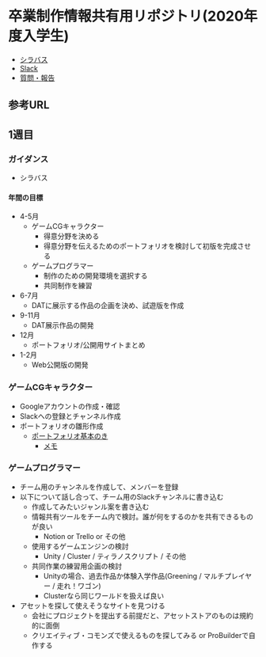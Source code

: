 # 卒業制作情報共有用リポジトリ(2020年度入学生)
- [シラバス](https://drive.google.com/file/d/1OscKRckGEShaKAr6ub7L2oVPcwJbAZ9F/view?usp=sharing)
- [Slack](https://datgm20.slack.com)
- [質問・報告](https://meet.google.com/dyf-fsns-kou)

## 参考URL


## 1週目
### ガイダンス
- シラバス

#### 年間の目標
- 4-5月
  - ゲームCGキャラクター
    - 得意分野を決める
    - 得意分野を伝えるためのポートフォリオを検討して初版を完成させる
  - ゲームプログラマー
    - 制作のための開発環境を選択する
    - 共同制作を練習
- 6-7月
  - DATに展示する作品の企画を決め、試遊版を作成
- 9-11月
  - DAT展示作品の開発
- 12月
  - ポートフォリオ/公開用サイトまとめ
- 1-2月
  - Web公開版の開発

### ゲームCGキャラクター
- Googleアカウントの作成・確認
- Slackへの登録とチャンネル作成
- ポートフォリオの雛形作成
  - [ポートフォリオ基本のき](https://cgworld.jp/special/entrylive-online/vol1/channel/104/)
    - [メモ](https://docs.google.com/document/d/10oJlWgdlyhmemeEHsd87exYVEapaZo3ePxTKDKSICBc/edit#heading=h.x99ni9c7aut)

### ゲームプログラマー
- チーム用のチャンネルを作成して、メンバーを登録
- 以下について話し合って、チーム用のSlackチャンネルに書き込む
  - 作成してみたいジャンル案を書き込む
  - 情報共有ツールをチーム内で検討。誰が何をするのかを共有できるものが良い
    - Notion or Trello or その他
  - 使用するゲームエンジンの検討
    - Unity / Cluster / ティラノスクリプト / その他
  - 共同作業の練習用企画の検討
    - Unityの場合、過去作品か体験入学作品(Greening / マルチプレイヤー / 走れ！ワゴン)
    - Clusterなら同じワールドを扱えば良い
- アセットを探して使えそうなサイトを見つける
  - 会社にプロジェクトを提出する前提だと、アセットストアのものは規約的に面倒
  - クリエイティブ・コモンズで使えるものを探してみる or ProBuilderで自作する
  

